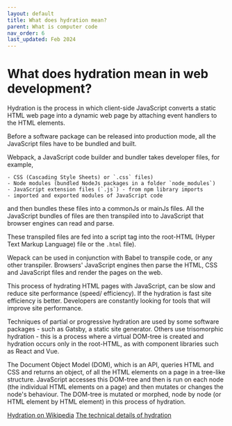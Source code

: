 ```yaml
---
layout: default
title: What does hydration mean?
parent: What is computer code
nav_order: 6
last_updated: Feb 2024
---
```


# What does hydration mean in web development?

Hydration is the process in which client-side JavaScript converts a static HTML web page into a dynamic web page by attaching event handlers to the HTML elements.

Before a software package can be released into production mode, all the JavaScript files have to be bundled and built.

Webpack, a JavaScript code builder and bundler takes developer files, for example,

    - CSS (Cascading Style Sheets) or `.css` files) 
    - Node modules (bundled NodeJs packages in a folder `node_modules`)
    - JavaScript extension files (`.js`) - from npm library imports
    - imported and exported modules of JavaScript code

and then bundles these files into a commonJs or mainJs files. All the JavaScript bundles of files are then transpiled into to JavaScript that browser engines can read and parse.

These transpiled files are fed into a script tag into the root-HTML (Hyper Text Markup Language) file or the `.html` file). 

Wepack can be used in conjunction with Babel to transpile code, or any other transpiler. Browsers' JavaScript engines then parse the HTML, CSS and JavaScript files and render the pages on the web.

This process of hydrating HTML pages with JavaScript, can be slow and reduce site performance (speed/ efficiency).  If the hydration is fast site efficiency is better. Developers are constantly looking for tools that will improve site performance.

Techniques of partial or progressive hydration are used by some software packages - such as Gatsby, a static site generator. Others use trisomorphic hydration - this is a process where a virtual DOM-tree is created and hydration occurs only in the root-HTML, as with component libraries such as React and Vue.

The Document Object Model (DOM), which is an API, queries HTML and CSS and returns an object, of all the HTML elements on a page in a tree-like structure.  JavaScript accesses this DOM-tree and then is run on each node (the individual HTML elements on a page) and then mutates or changes the node's behaviour. The DOM-tree is mutated or morphed, node by node (or HTML element by HTML element) in this process of hydration.

[Hydration on Wikipedia](https://en.wikipedia.org/wiki/Hydration_(web_development))
[The technical details of hydration](https://web.dev/articles/rendering-on-the-web)
